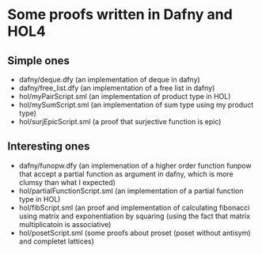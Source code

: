 # Some proofs written in Dafny and HOL4

## Simple ones
- dafny/deque.dfy (an implementation of deque in dafny)
- dafny/free_list.dfy (an implementation of a free list in dafny)
- hol/myPairScript.sml (an implementation of product type in HOL)
- hol/mySumScript.sml (an implementation of sum type using my product type)
- hol/surjEpicScript.sml (a proof that surjective function is epic)

## Interesting ones
- dafny/funopw.dfy (an implemenation of a higher order function funpow that accept a partial function as argument in dafny, which is more clumsy than what I expected)
- hol/partialFunctionScript.sml (an implementation of a partial function type in HOL)
- hol/fibScript.sml (an proof and implementation of calculating fibonacci using matrix and exponentiation by squaring (using the fact that matrix multiplicatoin is associative)
- hol/posetScript.sml (some proofs about proset (poset without antisym) and completet lattices)
